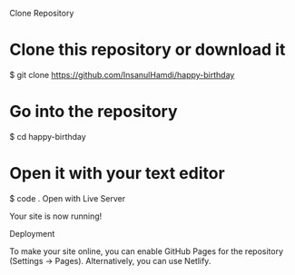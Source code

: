 Clone Repository

# Clone this repository or download it
$ git clone https://github.com/InsanulHamdi/happy-birthday

# Go into the repository
$ cd happy-birthday

# Open it with your text editor
$ code .
Open with Live Server

Your site is now running!

Deployment

To make your site online, you can enable GitHub Pages for the repository (Settings -> Pages). Alternatively, you can use Netlify.

